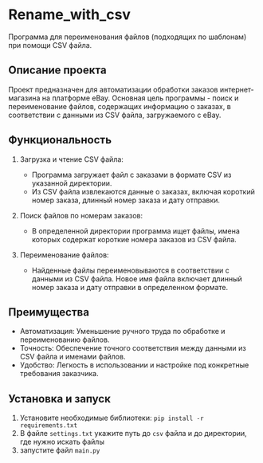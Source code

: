 # Rename_with_csv
Программа для переименования файлов (подходящих по шаблонам) при помощи CSV файла.

## Описание проекта
Проект предназначен для автоматизации обработки заказов интернет-магазина на платформе eBay. 
Основная цель программы - поиск и переименование файлов, содержащих информацию о заказах, 
в соответствии с данными из CSV файла, загружаемого с eBay.

## Функциональность
1. Загрузка и чтение CSV файла:
    - Программа загружает файл с заказами в формате CSV из указанной директории.
    - Из CSV файла извлекаются данные о заказах, включая короткий номер заказа, длинный номер заказа и дату отправки.

2. Поиск файлов по номерам заказов:
    - В определенной директории программа ищет файлы, имена которых содержат короткие номера заказов из CSV файла.
3. Переименование файлов:
   - Найденные файлы переименовываются в соответствии с данными из CSV файла. Новое имя файла включает длинный номер заказа и дату отправки в определенном формате.

## Преимущества
- Автоматизация: Уменьшение ручного труда по обработке и переименованию файлов.
- Точность: Обеспечение точного соответствия между данными из CSV файла и именами файлов.
- Удобство: Легкость в использовании и настройке под конкретные требования заказчика.

## Установка и запуск
1. Установите необходимые библиотеки:
`pip install -r requirements.txt`
2. В файле `settings.txt` укажите путь до `csv` файла и до директории, где нужно искать файлы
3. запустите файл `main.py`

